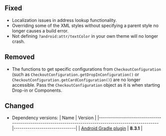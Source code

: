 [//]: # (This file will be used for the release notes on GitHub when publishing.)
[//]: # (Types of changes: `Breaking changes` `New` `Added` `Improved` `Changed` `Deprecated` `Removed` `Fixed`)
[//]: # (Example:)
[//]: # (## Added)
[//]: # ( - New payment method)
[//]: # (## Changed)
[//]: # ( - DropIn service's package changed from `com.adyen.dropin` to `com.adyen.dropin.services`)
[//]: # (## Deprecated)
[//]: # ( - Configurations public constructor are deprecated, please use each Configuration's builder to make a Configuration object)

## Fixed
- Localization issues in address lookup functionality.
- Overriding some of the XML styles without specifying a parent style no longer causes a build error.
- Not defining `?android:attr/textColor` in your own theme will no longer crash.

## Removed
- The functions to get specific configurations from `CheckoutConfiguration` (such as `CheckoutConfiguration.getDropInConfiguration()` or `CheckoutConfiguration.getCardConfiguration()`) are no longer accessible. Pass the `CheckoutConfiguration` object as it is when starting Drop-in or Components.

## Changed
- Dependency versions:
  | Name                                                                                                   | Version                       |
  |--------------------------------------------------------------------------------------------------------|-------------------------------|
  | [Android Gradle plugin](https://developer.android.com/build/releases/gradle-plugin)                    | **8.3.1**                     |
